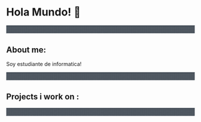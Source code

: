 # Hola Mundo! 👋

<div aling="center">
    <img src="img/Guardaanim2.gif" alt="Guarda">
</div>

## About me: 

<p>Soy estudiante de informatica!</p>
<div aling="center">
    <img src="img/Guardaanim2.gif# alt="Guarda">
</div>
                                               
## Projects i work on :                                              
                                               
<div aling="center">
    <img src="img/Guardaanim2.gif# alt="Guarda">
</div>                                               
